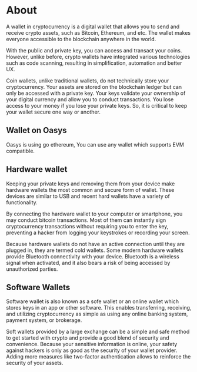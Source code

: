 ---
---

# About
A wallet in cryptocurrency is a digital wallet that allows you to send and receive crypto assets, such as Bitcoin, Ethereum, and etc. The wallet makes everyone accessible to the blockchain anywhere in the world.

With the public and private key, you can access and transact your coins. However, unlike before, crypto wallets have integrated various technologies such as code scanning, resulting in simplification, automation and better UX.

Coin wallets, unlike traditional wallets, do not technically store your cryptocurrency. Your assets are stored on the blockchain ledger but can only be accessed with a private key. Your keys validate your ownership of your digital currency and allow you to conduct transactions. You lose access to your money if you lose your private keys. So, it is critical to keep your wallet secure one way or another.

## Wallet on Oasys 

Oasys is using go ethereum, You can use any wallet which supports EVM compatible. 

## Hardware wallet

Keeping your private keys and removing them from your device make hardware wallets the most common and secure form of wallet. These devices are similar to USB and recent hard wallets have a variety of functionality.

By connecting the hardware wallet to your computer or smartphone, you may conduct bitcoin transactions. Most of them can instantly sign cryptocurrency transactions without requiring you to enter the key, preventing a hacker from logging your keystrokes or recording your screen.

Because hardware wallets do not have an active connection until they are plugged in, they are termed cold wallets. Some modern hardware wallets provide Bluetooth connectivity with your device. Bluetooth is a wireless signal when activated, and it also bears a risk of being accessed by unauthorized parties.

## Software Wallets

Software wallet is also known as a sofe wallet or an online wallet which stores keys in an app or other software. This enables transferring, receiving, and utilizing cryptocurrency as simple as using any online banking system, payment system, or brokerage.

Soft wallets provided by a large exchange can be a simple and safe method to get started with crypto and provide a good blend of security and convenience. Because your sensitive information is online, your safety against hackers is only as good as the security of your wallet provider. Adding more measures like two-factor authentication allows to reinforce the security of your assets.

